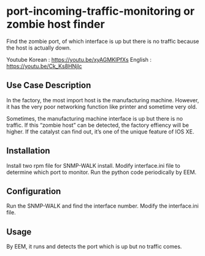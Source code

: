 # port-incoming-traffic-monitoring or zombie host finder

Find the zombie port, of which interface is up but there is no traffic because the host is actually down.

Youtube 
Korean : https://youtu.be/xyAGMKlPfXs
English : https://youtu.be/Ck_Ks8HNjIc


## Use Case Description

In the factory, the most import host is the manufacturing machine.
However, it has the very poor networking function like printer and sometime very old.

Sometimes, the manufacturing machine interface is up but there is no traffic.
If this “zombie host” can be detected, the factory effiency will be higher.
If the catalyst can find out, it’s one of the unique feature of IOS XE.



## Installation

Install two rpm file for SNMP-WALK install.
Modify interface.ini file to determine which port to monitor.
Run the python code periodically by EEM.


## Configuration

Run the SNMP-WALK and find the interface number.
Modify the interface.ini file.



## Usage

By EEM, it runs and detects the port which is up but no traffic comes.



